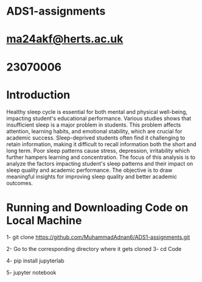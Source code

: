 # ADS1-assignments
# ma24akf@herts.ac.uk
# 23070006


# Introduction
Healthy sleep cycle is essential for both mental and physical well-being, impacting student's educational performance. Various studies shows that insufficient sleep is a major problem in students. This problem affects attention, learning habits, and emotional stability, which are crucial for academic success. Sleep-deprived students often find it challenging to retain information, making it difficult to recall information both the short and long term. Poor sleep patterns cause stress, depression, irritability which further hampers learning and concentration. The focus of this analysis is to analyze the factors impacting student's sleep patterns and their impact on sleep quality and academic performance. The objective is to draw meaningful insights for improving sleep quality and better academic outcomes.

# Running and Downloading Code on Local Machine
1- git clone https://github.com/MuhammadAdnan6/ADS1-assignments.git

2- Go to the corresponding directory where it gets cloned
3- cd Code

4- pip install jupyterlab

5- jupyter notebook
